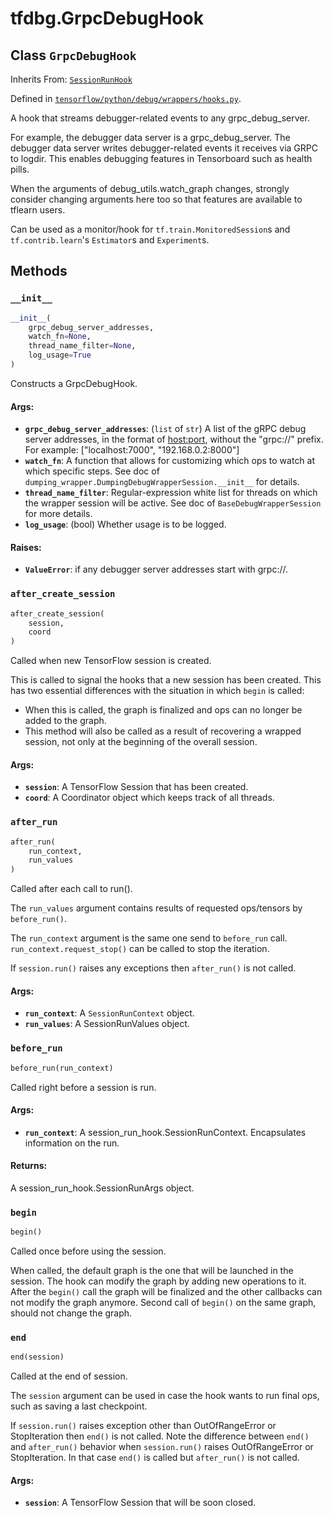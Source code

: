 <div itemscope itemtype="http://developers.google.com/ReferenceObject">
<meta itemprop="name" content="tfdbg.GrpcDebugHook" />
<meta itemprop="property" content="__init__"/>
<meta itemprop="property" content="after_create_session"/>
<meta itemprop="property" content="after_run"/>
<meta itemprop="property" content="before_run"/>
<meta itemprop="property" content="begin"/>
<meta itemprop="property" content="end"/>
</div>

# tfdbg.GrpcDebugHook

## Class `GrpcDebugHook`

Inherits From: [`SessionRunHook`](../tf/train/SessionRunHook.md)



Defined in [`tensorflow/python/debug/wrappers/hooks.py`](https://www.tensorflow.org/code/tensorflow/python/debug/wrappers/hooks.py).

A hook that streams debugger-related events to any grpc_debug_server.

For example, the debugger data server is a grpc_debug_server. The debugger
data server writes debugger-related events it receives via GRPC to logdir.
This enables debugging features in Tensorboard such as health pills.

When the arguments of debug_utils.watch_graph changes, strongly consider
changing arguments here too so that features are available to tflearn users.

Can be used as a monitor/hook for `tf.train.MonitoredSession`s and
`tf.contrib.learn`'s `Estimator`s and `Experiment`s.

## Methods

<h3 id="__init__"><code>__init__</code></h3>

``` python
__init__(
    grpc_debug_server_addresses,
    watch_fn=None,
    thread_name_filter=None,
    log_usage=True
)
```

Constructs a GrpcDebugHook.

#### Args:

* <b>`grpc_debug_server_addresses`</b>: (`list` of `str`) A list of the gRPC debug
    server addresses, in the format of <host:port>, without the "grpc://"
    prefix. For example: ["localhost:7000", "192.168.0.2:8000"]
* <b>`watch_fn`</b>: A function that allows for customizing which ops to watch at
    which specific steps. See doc of
    `dumping_wrapper.DumpingDebugWrapperSession.__init__` for details.
* <b>`thread_name_filter`</b>: Regular-expression white list for threads on which the
    wrapper session will be active. See doc of `BaseDebugWrapperSession` for
    more details.
* <b>`log_usage`</b>: (bool) Whether usage is to be logged.


#### Raises:

* <b>`ValueError`</b>: if any debugger server addresses start with grpc://.

<h3 id="after_create_session"><code>after_create_session</code></h3>

``` python
after_create_session(
    session,
    coord
)
```

Called when new TensorFlow session is created.

This is called to signal the hooks that a new session has been created. This
has two essential differences with the situation in which `begin` is called:

* When this is called, the graph is finalized and ops can no longer be added
    to the graph.
* This method will also be called as a result of recovering a wrapped
    session, not only at the beginning of the overall session.

#### Args:

* <b>`session`</b>: A TensorFlow Session that has been created.
* <b>`coord`</b>: A Coordinator object which keeps track of all threads.

<h3 id="after_run"><code>after_run</code></h3>

``` python
after_run(
    run_context,
    run_values
)
```

Called after each call to run().

The `run_values` argument contains results of requested ops/tensors by
`before_run()`.

The `run_context` argument is the same one send to `before_run` call.
`run_context.request_stop()` can be called to stop the iteration.

If `session.run()` raises any exceptions then `after_run()` is not called.

#### Args:

* <b>`run_context`</b>: A `SessionRunContext` object.
* <b>`run_values`</b>: A SessionRunValues object.

<h3 id="before_run"><code>before_run</code></h3>

``` python
before_run(run_context)
```

Called right before a session is run.

#### Args:

* <b>`run_context`</b>: A session_run_hook.SessionRunContext. Encapsulates
    information on the run.


#### Returns:

A session_run_hook.SessionRunArgs object.

<h3 id="begin"><code>begin</code></h3>

``` python
begin()
```

Called once before using the session.

When called, the default graph is the one that will be launched in the
session.  The hook can modify the graph by adding new operations to it.
After the `begin()` call the graph will be finalized and the other callbacks
can not modify the graph anymore. Second call of `begin()` on the same
graph, should not change the graph.

<h3 id="end"><code>end</code></h3>

``` python
end(session)
```

Called at the end of session.

The `session` argument can be used in case the hook wants to run final ops,
such as saving a last checkpoint.

If `session.run()` raises exception other than OutOfRangeError or
StopIteration then `end()` is not called.
Note the difference between `end()` and `after_run()` behavior when
`session.run()` raises OutOfRangeError or StopIteration. In that case
`end()` is called but `after_run()` is not called.

#### Args:

* <b>`session`</b>: A TensorFlow Session that will be soon closed.



